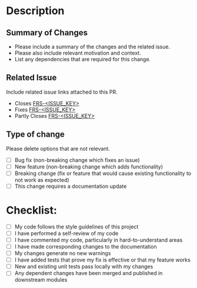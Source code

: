 # Description

## Summary of Changes

- Please include a summary of the changes and the related issue.
- Please also include relevant motivation and context.
- List any dependencies that are required for this change.

## Related Issue

Include related issue links attached to this PR.

- Closes [FRS-<ISSUE_KEY>](https://defined0101.atlassian.net/browse/FRS-<ISSUE_KEY>)
- Fixes [FRS-<ISSUE_KEY>](https://defined0101.atlassian.net/browse/FRS-<ISSUE_KEY>)
- Partly Closes [FRS-<ISSUE_KEY>](https://defined0101.atlassian.net/browse/FRS-<ISSUE_KEY>)

## Type of change

Please delete options that are not relevant.

- [ ] Bug fix (non-breaking change which fixes an issue)
- [ ] New feature (non-breaking change which adds functionality)
- [ ] Breaking change (fix or feature that would cause existing functionality to not work as expected)
- [ ] This change requires a documentation update

# Checklist:

- [ ] My code follows the style guidelines of this project
- [ ] I have performed a self-review of my code
- [ ] I have commented my code, particularly in hard-to-understand areas
- [ ] I have made corresponding changes to the documentation
- [ ] My changes generate no new warnings
- [ ] I have added tests that prove my fix is effective or that my feature works
- [ ] New and existing unit tests pass locally with my changes
- [ ] Any dependent changes have been merged and published in downstream modules
